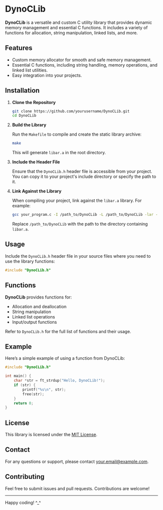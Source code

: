 # DynoCLib

**DynoCLib** is a versatile and custom C utility library that provides dynamic memory management and essential C functions. It includes a variety of functions for allocation, string manipulation, linked lists, and more.

## Features

- Custom memory allocator for smooth and safe memory management.
- Essential C functions, including string handling, memory operations, and linked list utilities.
- Easy integration into your projects.

## Installation

1. **Clone the Repository**

   ```bash
   git clone https://github.com/yourusername/DynoCLib.git
   cd DynoCLib
   ```

2. **Build the Library**

   Run the `Makefile` to compile and create the static library archive:

   ```bash
   make
   ```

   This will generate `libar.a` in the root directory.

3. **Include the Header File**

   Ensure that the `DynoCLib.h` header file is accessible from your project. You can copy it to your project's include directory or specify the path to it.

4. **Link Against the Library**

   When compiling your project, link against the `libar.a` library. For example:

   ```bash
   gcc your_program.c -I /path_to/DynoCLib -L /path_to/DynoCLib -lar -o your_program
   ```

   Replace `/path_to/DynoCLib` with the path to the directory containing `libar.a`.

## Usage

Include the `DynoCLib.h` header file in your source files where you need to use the library functions:

```c
#include "DynoCLib.h"
```

## Functions

**DynoCLib** provides functions for:

- Allocation and deallocation
- String manipulation
- Linked list operations
- Input/output functions

Refer to `DynoCLib.h` for the full list of functions and their usage.

## Example

Here’s a simple example of using a function from DynoCLib:

```c
#include "DynoCLib.h"

int main() {
    char *str = ft_strdup("Hello, DynoCLib!");
    if (str) {
        printf("%s\n", str);
        free(str);
    }
    return 0;
}
```

## License

This library is licensed under the [MIT License](LICENSE).

## Contact

For any questions or support, please contact [your.email@example.com](mailto:abadouab@student.1337.ma).

## Contributing

Feel free to submit issues and pull requests. Contributions are welcome!

---
Happy coding! ^_^
